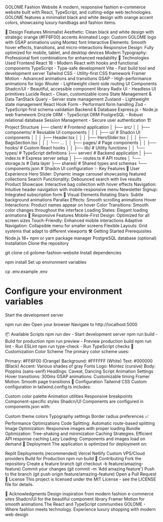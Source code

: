 GOLOME Fashion Website
A modern, responsive fashion e-commerce website built with React, TypeScript, and cutting-edge web technologies. GOLOME features a minimalist black and white design with orange accent colors, showcasing luxury handbags and fashion items.

🎨 Design Features
Minimalist Aesthetic: Clean black and white design with strategic orange (#FF6F00) accents
Animated Logo: Custom GOLOME logo with GSAP animations using Montez font
Interactive Elements: Smooth hover effects, transitions, and micro-interactions
Responsive Design: Fully optimized for mobile, tablet, and desktop devices
Modern Typography: Professional font combinations for enhanced readability
🚀 Technologies Used
Frontend
React 18 - Modern React with hooks and functional components
TypeScript - Type-safe development
Vite - Fast build tool and development server
Tailwind CSS - Utility-first CSS framework
Framer Motion - Advanced animations and transitions
GSAP - High-performance animations for logo
Wouter - Lightweight client-side routing
UI Components
Shadcn/UI - Beautiful, accessible component library
Radix UI - Headless UI primitives
Lucide React - Clean, customizable icons
State Management & Data
TanStack Query - Server state management
Zustand - Lightweight state management
React Hook Form - Performant form handling
Zod - TypeScript-first schema validation
Backend & Database
Express.js - Node.js web framework
Drizzle ORM - TypeScript ORM
PostgreSQL - Robust relational database
Session Management - Secure user authentication
🏗️ Project Structure
├── client/                 # Frontend application
│   ├── src/
│   │   ├── components/     # Reusable UI components
│   │   │   ├── ui/        # Shadcn UI components
│   │   │   ├── Header.tsx
│   │   │   ├── HeroSlider.tsx
│   │   │   ├── BagsSection.tsx
│   │   │   └── ...
│   │   ├── pages/         # Page components
│   │   ├── hooks/         # Custom React hooks
│   │   ├── lib/           # Utility functions
│   │   └── types/         # TypeScript definitions
├── server/                # Backend application
│   ├── index.ts          # Express server setup
│   ├── routes.ts         # API routes
│   └── storage.ts        # Data layer
├── shared/               # Shared types and schemas
└── components.json       # Shadcn UI configuration
✨ Key Features
🎯 User Experience
Hero Slider: Dynamic image carousel showcasing featured collections
Search Functionality: Debounced search with live results
Product Showcase: Interactive bag collection with hover effects
Navigation: Intuitive header navigation with mobile-responsive menu
Newsletter Signup: Integrated subscription form
🎨 Visual Elements
Rotating Stars: Subtle background animations
Parallax Effects: Smooth scrolling animations
Hover Interactions: Product names appear on hover
Color Transitions: Smooth color changes throughout the interface
Loading States: Elegant loading animations
📱 Responsive Features
Mobile-First Design: Optimized for all screen sizes
Touch-Friendly: Enhanced mobile interactions
Adaptive Navigation: Collapsible menu for smaller screens
Flexible Layouts: Grid systems that adapt to different viewports
🛠️ Getting Started
Prerequisites
Node.js 18+
npm or yarn package manager
PostgreSQL database (optional)
Installation
Clone the repository

git clone <repository-url>
cd golome-fashion-website
Install dependencies

npm install
Set up environment variables

cp .env.example .env
# Configure your environment variables
Start the development server

npm run dev
Open your browser Navigate to http://localhost:5000

📦 Available Scripts
npm run dev - Start development server
npm run build - Build for production
npm run preview - Preview production build
npm run lint - Run ESLint
npm run type-check - Run TypeScript checks
🎨 Customization
Color Scheme
The primary color scheme uses:

Primary: #FF6F00 (Orange)
Background: #FFFFFF (White)
Text: #000000 (Black)
Accent: Various shades of gray
Fonts
Logo: Montez (cursive)
Body: Poppins (sans-serif)
Headings: Caveat, Dancing Script
Animation Settings
Hover transitions: 300ms
GSAP animations: Customizable timing
Framer Motion: Smooth page transitions
🔧 Configuration
Tailwind CSS
Custom configuration in tailwind.config.ts includes:

Custom color palette
Animation utilities
Responsive breakpoints
Component-specific styles
Shadcn/UI
Components are configured in components.json with:

Custom theme colors
Typography settings
Border radius preferences
📈 Performance Optimizations
Code Splitting: Automatic route-based splitting
Image Optimization: Responsive images with proper loading
Bundle Optimization: Tree-shaking and minimization
Caching Strategies: Efficient API response caching
Lazy Loading: Components and images load on demand
🚀 Deployment
The application is optimized for deployment on:

Replit Deployments (recommended)
Vercel
Netlify
Custom VPS/Cloud providers
Build for Production
npm run build
🤝 Contributing
Fork the repository
Create a feature branch (git checkout -b feature/amazing-feature)
Commit your changes (git commit -m 'Add amazing feature')
Push to the branch (git push origin feature/amazing-feature)
Open a Pull Request
📄 License
This project is licensed under the MIT License - see the LICENSE file for details.

🙏 Acknowledgments
Design inspiration from modern fashion e-commerce sites
Shadcn/UI for the beautiful component library
Framer Motion for smooth animations
The React and TypeScript communities
GOLOME - Where fashion meets technology. Experience luxury shopping with modern web design
